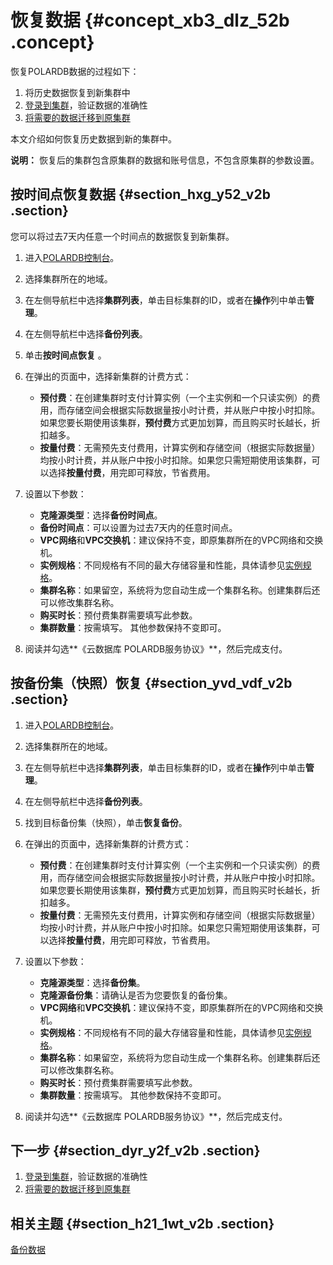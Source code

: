 # 恢复数据 {#concept_xb3_dlz_52b .concept}

恢复POLARDB数据的过程如下：

1.  将历史数据恢复到新集群中
2.  [登录到集群](../../../../cn.zh-CN/快速入门/连接数据库实例/连接数据库实例.md)，验证数据的准确性
3.  [将需要的数据迁移到原集群](cn.zh-CN/用户指南/在POLARDB集群之间迁移数据.md)

本文介绍如何恢复历史数据到新的集群中。

**说明：** 恢复后的集群包含原集群的数据和账号信息，不包含原集群的参数设置。

## 按时间点恢复数据 {#section_hxg_y52_v2b .section}

您可以将过去7天内任意一个时间点的数据恢复到新集群。

1.  进入[POLARDB控制台](https://polardb.console.aliyun.com/)。
2.  选择集群所在的地域。
3.  在左侧导航栏中选择**集群列表**，单击目标集群的ID，或者在**操作**列中单击**管理**。
4.  在左侧导航栏中选择**备份列表**。
5.  单击**按时间点恢复** 。
6.  在弹出的页面中，选择新集群的计费方式：
    -   **预付费**：在创建集群时支付计算实例（一个主实例和一个只读实例）的费用，而存储空间会根据实际数据量按小时计费，并从账户中按小时扣除。如果您要长期使用该集群，**预付费**方式更加划算，而且购买时长越长，折扣越多。
    -   **按量付费**：无需预先支付费用，计算实例和存储空间（根据实际数据量）均按小时计费，并从账户中按小时扣除。如果您只需短期使用该集群，可以选择**按量付费**，用完即可释放，节省费用。
7.  设置以下参数：

    -   **克隆源类型**：选择**备份时间点**。
    -   **备份时间点**：可以设置为过去7天内的任意时间点。
    -   **VPC网络**和**VPC交换机**：建议保持不变，即原集群所在的VPC网络和交换机。
    -   **实例规格**：不同规格有不同的最大存储容量和性能，具体请参见[实例规格](../../../../cn.zh-CN/产品简介/实例规格.md)。
    -   **集群名称**：如果留空，系统将为您自动生成一个集群名称。创建集群后还可以修改集群名称。
    -   **购买时长**：预付费集群需要填写此参数。
    -   **集群数量**：按需填写。
    其他参数保持不变即可。

8.  阅读并勾选**《云数据库 POLARDB服务协议》**，然后完成支付。

## 按备份集（快照）恢复 {#section_yvd_vdf_v2b .section}

1.  进入[POLARDB控制台](https://polardb.console.aliyun.com/)。
2.  选择集群所在的地域。
3.  在左侧导航栏中选择**集群列表**，单击目标集群的ID，或者在**操作**列中单击**管理**。
4.  在左侧导航栏中选择**备份列表**。
5.  找到目标备份集（快照），单击**恢复备份**。
6.  在弹出的页面中，选择新集群的计费方式：
    -   **预付费**：在创建集群时支付计算实例（一个主实例和一个只读实例）的费用，而存储空间会根据实际数据量按小时计费，并从账户中按小时扣除。如果您要长期使用该集群，**预付费**方式更加划算，而且购买时长越长，折扣越多。
    -   **按量付费**：无需预先支付费用，计算实例和存储空间（根据实际数据量）均按小时计费，并从账户中按小时扣除。如果您只需短期使用该集群，可以选择**按量付费**，用完即可释放，节省费用。
7.  设置以下参数：

    -   **克隆源类型**：选择**备份集**。
    -   **克隆源备份集**：请确认是否为您要恢复的备份集。
    -   **VPC网络**和**VPC交换机**：建议保持不变，即原集群所在的VPC网络和交换机。
    -   **实例规格**：不同规格有不同的最大存储容量和性能，具体请参见[实例规格](../../../../cn.zh-CN/产品简介/实例规格.md)。
    -   **集群名称**：如果留空，系统将为您自动生成一个集群名称。创建集群后还可以修改集群名称。
    -   **购买时长**：预付费集群需要填写此参数。
    -   **集群数量**：按需填写。
    其他参数保持不变即可。

8.  阅读并勾选**《云数据库 POLARDB服务协议》**，然后完成支付。

## 下一步 {#section_dyr_y2f_v2b .section}

1.  [登录到集群](../../../../cn.zh-CN/快速入门/连接数据库实例/连接数据库实例.md)，验证数据的准确性
2.  [将需要的数据迁移到原集群](cn.zh-CN/用户指南/在POLARDB集群之间迁移数据.md)

## 相关主题 {#section_h21_1wt_v2b .section}

[备份数据](cn.zh-CN/用户指南/备份数据.md)

